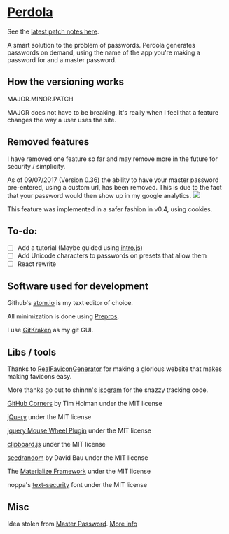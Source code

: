 # [Perdola](https://childishgiant.github.io/perdola/)

See the [latest patch notes here](https://github.com/ChildishGiant/perdola/commit/master).

A smart solution to the problem of passwords. Perdola generates passwords on demand, using the name of the app you're making a password for and a master password.

## How the versioning works

MAJOR.MINOR.PATCH

MAJOR does not have to be breaking. It's really when I feel that a feature changes the way a user uses the site.

## Removed features

I have removed one feature so far and may remove more in the future for security / simplicity.

As of 09/07/2017 (Version 0.36) the ability to have your master password pre-entered, using a custom url, has been removed. This is due to the fact that your password would then show up in my google analytics. ![](http://i.imgur.com/JTd4v5x.png)

This feature was implemented in a safer fashion in v0.4, using cookies.

## To-do:

- [ ] Add a tutorial (Maybe guided using [intro.js](https://introjs.com/))
- [ ] Add Unicode characters to passwords on presets that allow them
- [ ] React rewrite

## Software used for development

Github's [atom.io](https://atom.io/) is my text editor of choice.

All minimization is done using [Prepros](https://prepros.io).

I use [GitKraken](https://www.gitkraken.com/) as my git GUI.


## Libs / tools

Thanks to [RealFaviconGenerator](https://realfavicongenerator.net) for making a glorious website that makes making favicons easy.

More thanks go out to shinnn's [isogram](https://github.com/shinnn/isogram) for the snazzy tracking code.

[GitHub Corners](https://github.com/tholman/github-corners) by Tim Holman under the MIT license

[jQuery](https://github.com/jquery/jquery) under the MIT license

[jquery Mouse Wheel Plugin](https://github.com/jquery/jquery-mousewheel) under the MIT license

[clipboard.js](https://github.com/zenorocha/clipboard.js/) under the MIT license

[seedrandom](https://github.com/davidbau/seedrandom) by David Bau under the MIT license

The [Materialize Framework](https://github.com/Dogfalo/materialize) under the MIT license

noppa's [text-security](https://github.com/noppa/text-security) font under the MIT license

## Misc

Idea stolen from [Master Password](https://masterpasswordapp.com/). [More info](https://childishgiant.github.io/perdola/faq#remake)
